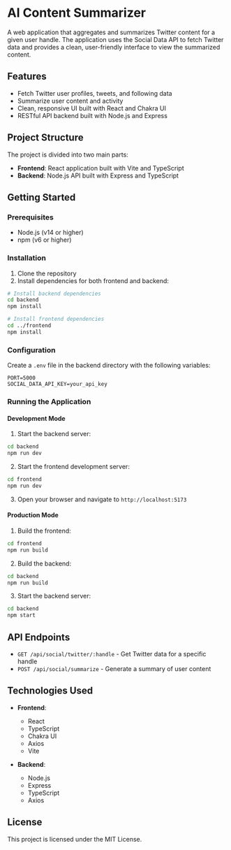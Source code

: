 # AI Content Summarizer

A web application that aggregates and summarizes Twitter content for a given user handle. The application uses the Social Data API to fetch Twitter data and provides a clean, user-friendly interface to view the summarized content.

## Features

- Fetch Twitter user profiles, tweets, and following data
- Summarize user content and activity
- Clean, responsive UI built with React and Chakra UI
- RESTful API backend built with Node.js and Express

## Project Structure

The project is divided into two main parts:

- **Frontend**: React application built with Vite and TypeScript
- **Backend**: Node.js API built with Express and TypeScript

## Getting Started

### Prerequisites

- Node.js (v14 or higher)
- npm (v6 or higher)

### Installation

1. Clone the repository
2. Install dependencies for both frontend and backend:

```bash
# Install backend dependencies
cd backend
npm install

# Install frontend dependencies
cd ../frontend
npm install
```

### Configuration

Create a `.env` file in the backend directory with the following variables:

```
PORT=5000
SOCIAL_DATA_API_KEY=your_api_key
```

### Running the Application

#### Development Mode

1. Start the backend server:

```bash
cd backend
npm run dev
```

2. Start the frontend development server:

```bash
cd frontend
npm run dev
```

3. Open your browser and navigate to `http://localhost:5173`

#### Production Mode

1. Build the frontend:

```bash
cd frontend
npm run build
```

2. Build the backend:

```bash
cd backend
npm run build
```

3. Start the backend server:

```bash
cd backend
npm start
```

## API Endpoints

- `GET /api/social/twitter/:handle` - Get Twitter data for a specific handle
- `POST /api/social/summarize` - Generate a summary of user content

## Technologies Used

- **Frontend**:
  - React
  - TypeScript
  - Chakra UI
  - Axios
  - Vite

- **Backend**:
  - Node.js
  - Express
  - TypeScript
  - Axios

## License

This project is licensed under the MIT License. 